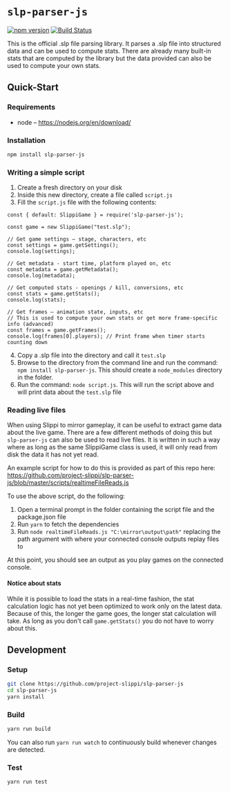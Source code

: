 # `slp-parser-js`

[![npm version](http://img.shields.io/npm/v/slp-parser-js.svg?style=flat)](https://npmjs.org/package/slp-parser-js "View this project on npm")
[![Build Status](https://github.com/project-slippi/slp-parser-js/workflows/build/badge.svg)](https://github.com/project-slippi/slp-parser-js/actions)

This is the official .slp file parsing library. It parses a .slp file into structured data and can be used to compute stats. There are already many built-in stats that are computed by the library but the data provided can also be used to compute your own stats.

## Quick-Start

### Requirements

* node – https://nodejs.org/en/download/

### Installation

```bash
npm install slp-parser-js
```

### Writing a simple script

1) Create a fresh directory on your disk
2) Inside this new directory, create a file called `script.js`
3) Fill the `script.js` file with the following contents:
```
const { default: SlippiGame } = require('slp-parser-js');

const game = new SlippiGame("test.slp");

// Get game settings – stage, characters, etc
const settings = game.getSettings();
console.log(settings);

// Get metadata - start time, platform played on, etc
const metadata = game.getMetadata();
console.log(metadata);

// Get computed stats - openings / kill, conversions, etc
const stats = game.getStats();
console.log(stats);

// Get frames – animation state, inputs, etc
// This is used to compute your own stats or get more frame-specific info (advanced)
const frames = game.getFrames();
console.log(frames[0].players); // Print frame when timer starts counting down
```
4) Copy a .slp file into the directory and call it `test.slp`
5) Browse to the directory from the command line and run the command: `npm install slp-parser-js`. This should create a `node_modules` directory in the folder.
6) Run the command: `node script.js`. This will run the script above and will print data about the `test.slp` file


### Reading live files

When using Slippi to mirror gameplay, it can be useful to extract game data about the live game. There are a few different methods of doing this but `slp-parser-js` can also be used to read live files. It is written in such a way where as long as the same SlippiGame class is used, it will only read from disk the data it has not yet read.

An example script for how to do this is provided as part of this repo here: https://github.com/project-slippi/slp-parser-js/blob/master/scripts/realtimeFileReads.js

To use the above script, do the following:
1) Open a terminal prompt in the folder containing the script file and the package.json file
1) Run `yarn` to fetch the dependencies
1) Run `node realtimeFileReads.js "C:\mirror\output\path"` replacing the path argument with where your connected console outputs replay files to

At this point, you should see an output as you play games on the connected console.


#### Notice about stats

While it is possible to load the stats in a real-time fashion, the stat calculation logic has not yet been optimized to work only on the latest data. Because of this, the longer the game goes, the longer stat calculation will take. As long as you don't call `game.getStats()` you do not have to worry about this.


## Development

### Setup

```bash
git clone https://github.com/project-slippi/slp-parser-js
cd slp-parser-js
yarn install
```

### Build

```bash
yarn run build
```

You can also run `yarn run watch` to continuously build whenever changes are detected.

### Test

```bash
yarn run test
```
